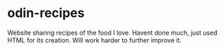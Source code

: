 # odin-recipes
Website sharing recipes of the food I love. Havent done much, just used HTML for its creation. Will work harder to further improve it.
